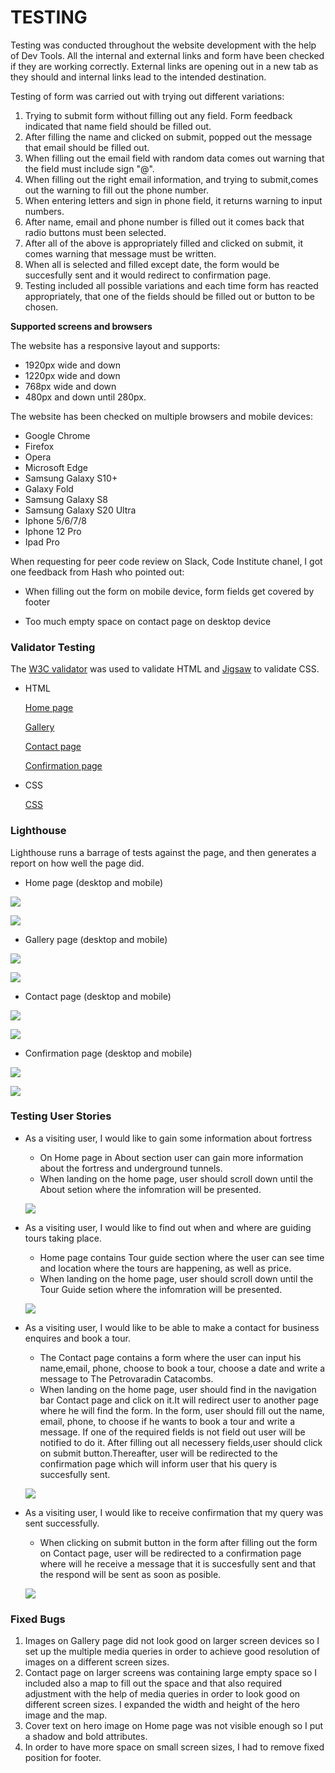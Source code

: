 # TESTING

Testing was conducted throughout the website development with the help of Dev Tools. All the internal and external links and form have been checked if they are working correctly. External links are opening out in a new tab as they should and internal links lead to the intended destination. 

Testing of form was carried out with trying out different variations:

1. Trying to submit form without filling out any field. Form feedback indicated that name field should be filled out. 
2. After filling the name and clicked on submit, popped out the message that email should be filled out.
3. When filling out the email field with random data comes out warning that the field must include sign "@". 
4. When filling out the right email information, and trying to submit,comes out the warning to fill out the phone number.
6. When entering letters and sign in phone field, it returns warning to input numbers.
7. After name, email and phone number is filled out it comes back that radio buttons must been selected.
8. After all of the above is appropriately filled and clicked on submit, it comes warning that message must be written.
9. When all is selected and filled except date, the form would be succesfully sent and it would redirect to confirmation page.
10. Testing included all possible variations and each time form has reacted appropriately, that one of the fields should be filled out or button to be chosen. 

**Supported screens and browsers**

The website has a responsive layout and supports:  
* 1920px wide and down 
* 1220px wide and down
* 768px wide and down
* 480px and down until 280px. 

The website has been checked on multiple browsers and mobile devices:

* Google Chrome
* Firefox
* Opera
* Microsoft Edge 
* Samsung Galaxy S10+
* Galaxy Fold
* Samsung Galaxy S8
* Samsung Galaxy S20 Ultra
* Iphone 5/6/7/8
* Iphone 12 Pro
* Ipad Pro

When requesting for peer code review on Slack, Code Institute chanel, I got one feedback from Hash who pointed out: 

* When filling out the form on mobile device, form fields get covered by footer

* Too much empty space on contact page on desktop device  

### Validator Testing

The [W3C validator](https://validator.w3.org/) was used to validate HTML and [Jigsaw](https://jigsaw.w3.org/css-validator/) to validate CSS.

* HTML

  [Home page](docs/testing/validator/w3c-index.html.png)

  [Gallery](docs/testing/validator/w3c-gallery.html.png)


  [Contact page](docs/testing/validator/w3c-contact.html.png)

  [Confirmation page](docs/testing/validator/w3c-confirmation.png)

* CSS

  [CSS](docs/testing/validator/w3c-css.png)

### Lighthouse

Lighthouse runs a barrage of tests against the page, and then generates a report on how well the page did. 

* Home page (desktop and mobile)

![](docs/testing/lighthouse/desktophome.png)

![](docs/testing/lighthouse/mobilehome.png)

* Gallery page (desktop and mobile)

![](docs/testing/lighthouse/desktopgallery.png)

![](docs/testing/lighthouse/mobilegallery.png)

* Contact page (desktop and mobile)

![](docs/testing/lighthouse/desktopcontact.png)

![](docs/testing/lighthouse/mobilecontact.png)

* Confirmation page (desktop and mobile)

![](docs/testing/lighthouse/desktopconfirmation.png)

![](docs/testing/lighthouse/mobileconfirmation.png)

### Testing User Stories
* As a visiting user, I would like to gain some information about fortress

  * On Home page in About section user can gain more information about the fortress and underground tunnels.
  * When landing on the home page, user should scroll down until the About setion where the infomration will be presented.

  ![](docs/wireframes/aboutdesktop.png)

* As a visiting user, I would like to find out when and where are guiding tours taking place.

  * Home page contains Tour guide section where the user can see time and location where the tours are happening, as well as price. 
  * When landing on the home page, user should scroll down until the Tour Guide setion where the infomration will be presented.


  ![](docs/wireframes/tourguidedesktop.png) 

* As a visiting user, I would like to be able to make a contact for business enquires and book a tour.  

  * The Contact page contains a form where the user can input his name,email, phone, choose to book a tour, choose a date and write a message to The Petrovaradin Catacombs.
  * When landing on the home page, user should find in the navigation bar Contact page and click on it.It will redirect user to another page where he will find the form. In the form, user should fill out the name, email, phone, to choose if he wants to book a tour and write a message. If one of the required fields is not field out user will be notified to do it. After filling out all necessery fields,user should click on submit button.Thereafter, user will be redirected to the confirmation page which will inform user that his query is succesfully sent. 

  ![](docs/wireframes/contactdesktop.png)

* As a visiting user, I would like to receive confirmation that my query was sent successfully.

  * When clicking on submit button in the form after filling out the form on Contact page, user will be redirected to a confirmation page where will he receive a message that it is succesfully sent and that the respond will be sent as soon as posible. 

  ![](docs/wireframes/confirmation.png)

### Fixed Bugs

1. Images on Gallery page did not look good on larger screen devices so I set up the multiple media queries in order to achieve good resolution of images on a different screen sizes.
2. Contact page on larger screens was containing large empty space so I included also a map to fill out the space and that also required adjustment with the help of media queries in order to look good on different screen sizes. I expanded the width and height of the hero image and the map.  
3. Cover text on hero image on Home page was not visible enough so I put a shadow and bold attributes. 
4. In order to have more space on small screen sizes, I had to remove fixed position for footer.  